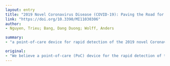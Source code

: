 ```yaml
---
layout: entry
title: "2019 Novel Coronavirus Disease (COVID-19): Paving the Road for Rapid Detection and Point-of-Care Diagnostics"
link: "https://doi.org/10.3390/MI11030306"
author:
- Nguyen, Trieu; Bang, Dang Duong; Wolff, Anders

summary:
- "a point-of-care device for rapid detection of the 2019 novel Coronavirus (SARS-CoV-2) is crucial and urgently needed. We give suggestions regarding a potential candidate for the rapid diagnosis of the coronavirus disease 2019 (COVID-19), as well as factors for the preparedness and response to the outbreak of the COVID19. A point of care device is crucial to the rapid detection and response of the new Coronavirus disease. This is a crucial point of-care tool for rapid identification of a PoC device for the Rapid detection is crucial. we give suggestions. the rapid Coronavirus is."

original:
- "We believe a point-of-care (PoC) device for the rapid detection of the 2019 novel Coronavirus (SARS-CoV-2) is crucial and urgently needed. With this perspective, we give suggestions regarding a potential candidate for the rapid detection of the coronavirus disease 2019 (COVID-19), as well as factors for the preparedness and response to the outbreak of the COVID-19."
---
```


